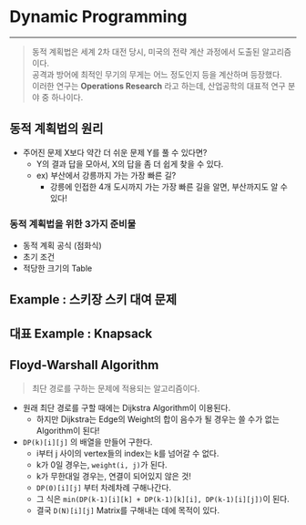 # Dynamic Programming
---
> 동적 계획법은 세계 2차 대전 당시, 미국의 전략 계산 과정에서 도출된 알고리즘이다.  
> 공격과 방어에 최적인 무기의 무게는 어느 정도인지 등을 계산하며 등장했다.  
> 이러한 연구는 __Operations Research__ 라고 하는데, 산업공학의 대표적 연구 분야 중 하나이다.  

## 동적 계획법의 원리
- 주어진 문제 X보다 약간 더 쉬운 문제 Y를 풀 수 있다면?
  - Y의 결과 답을 모아서, X의 답을 좀 더 쉽게 찾을 수 있다.
  - ex) 부산에서 강릉까지 가는 가장 빠른 길? 
    - 강릉에 인접한 4개 도시까지 가는 가장 빠른 길을 알면, 부산까지도 알 수 있다!  

### 동적 계획법을 위한 3가지 준비물
  - 동적 계획 공식 (점화식)
  - 초기 조건
  - 적당한 크기의 Table 

## Example : 스키장 스키 대여 문제

## 대표 Example : Knapsack

## Floyd-Warshall Algorithm
> 최단 경로를 구하는 문제에 적용되는 알고리즘이다.  

- 원래 최단 경로를 구할 때에는 Dijkstra Algorithm이 이용된다.
  - 하지만 Dijkstra는 Edge의 Weight의 합이 음수가 될 경우는 쓸 수가 없는 Algorithm이 된다!
- ```DP(k)[i][j]``` 의 배열을 만들어 구한다.
  - i부터 j 사이의 vertex들의 index는 k를 넘어갈 수 없다.
  - k가 0일 경우는, ```weight(i, j)```가 된다.
  - k가 무한대일 경우는, 연결이 되어있지 않은 것!
  - ```DP(0)[i][j]``` 부터 차례차례 구해나간다.
  - 그 식은 ```min(DP(k-1)[i][k] + DP(k-1)[k][i], DP(k-1)[i][j])```이 된다.
  - 결국 ```D(N)[i][j]``` Matrix를 구해내는 데에 목적이 있다.
